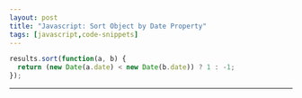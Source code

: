 ```yaml
---
layout: post
title: "Javascript: Sort Object by Date Property"
tags: [javascript,code-snippets]
---
```


```javascript
results.sort(function(a, b) {
  return (new Date(a.date) < new Date(b.date)) ? 1 : -1;
});
```

---
